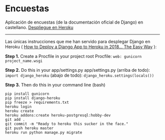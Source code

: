 # Encuestas

Aplicación de encuestas (de la documentación oficial de Django) en castellano. [Despliegue en Heroku](https://un-sitio-de-encuestas.herokuapp.com)

---

Las únicas instrucciones que me han servido para desplegar Django en Heroku ( [How to Deploy a Django App to Heroku in 2018… The Easy Way](https://medium.com/@qazi/how-to-deploy-a-django-app-to-heroku-in-2018-the-easy-way-48a528d97f9c) ):

**Step 1.** Create a Procfile in your project root
Procfile: `web: gunicorn project_name.wsgi`

**Step 2.** Do this in your app/settings.py
app/settings.py
(arriba de todo): `import django_heroku` 
(abajo de todo): `django_heroku.settings(locals())`

**Step 3.** Then do this in your command line (bash)

    pip install gunicorn
    pip install django-heroku
    pip freeze > requirements.txt
    heroku login
    heroku create
    heroku addons:create heroku-postgresql:hobby-dev
    git add .
    git commit -m "Ready to heroku this sucker in the face."
    git push heroku master
    heroku run python manage.py migrate

